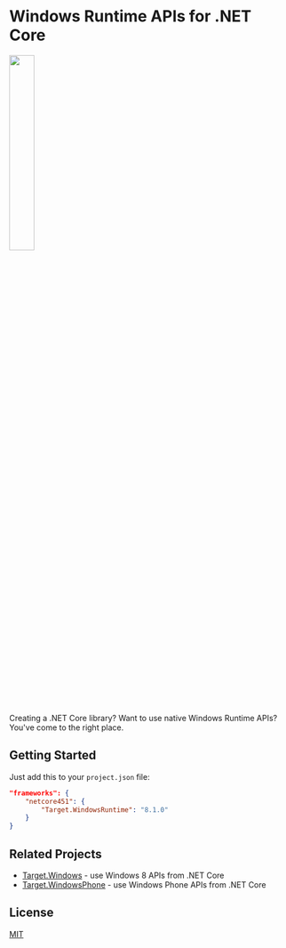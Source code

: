 # Windows Runtime APIs for .NET Core

<img src="http://i.imgur.com/5dzr6Wi.png" width="30%"/>

Creating a .NET Core library? Want to use native Windows Runtime APIs? You've come to the right place.

## Getting Started

Just add this to your `project.json` file:

```json
"frameworks": {
    "netcore451": {
        "Target.WindowsRuntime": "8.1.0"
    }
}
```

## Related Projects

- [Target.Windows](http://github.com/jamesqo/Target.Windows) - use Windows 8 APIs from .NET Core
- [Target.WindowsPhone](http://github.com/jamesqo/Target.WindowsPhone) - use Windows Phone APIs from .NET Core

## License

[MIT](LICENSE)
